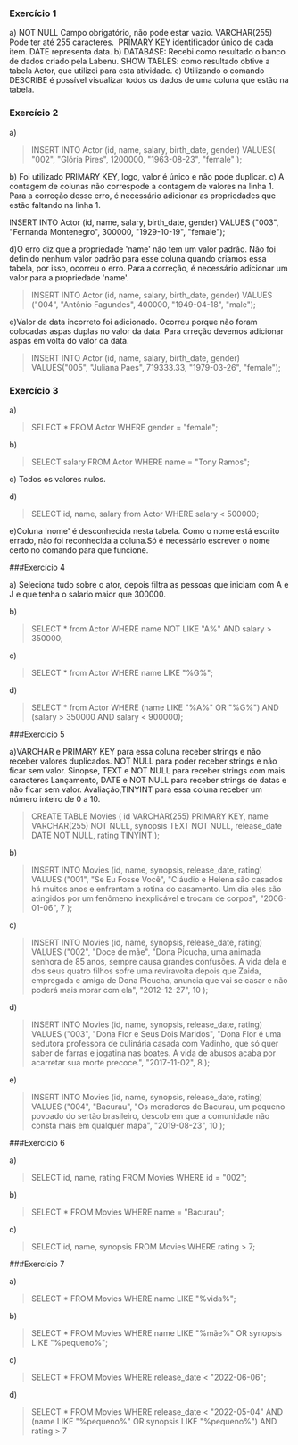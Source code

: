 ### Exercício 1

 
a) NOT NULL Campo obrigatório, não pode estar vazio. VARCHAR(255) Pode ter até 255 caracteres.  PRIMARY KEY identificador único de cada item. DATE representa data. 
b) DATABASE: Recebi como resultado o banco de dados criado pela Labenu. SHOW TABLES: como resultado obtive a tabela Actor, que utilizei para esta atividade.
c) Utilizando o comando DESCRIBE é possível visualizar todos os dados de uma coluna que estão na tabela.



### Exercício 2


a)
>INSERT INTO Actor (id, name, salary, birth_date, gender)
>VALUES(
>  "002", 
>  "Glória Pires",
>  1200000,
>  "1963-08-23", 
>  "female"
>);

b) Foi utilizado PRIMARY KEY, logo, valor é único e não pode duplicar.
c) A contagem de colunas não correspode a contagem de valores na linha 1.
Para a correção desse erro, é necessário adicionar as propriedades que estão faltando na linha 1.

INSERT INTO Actor (id, name, salary, birth_date, gender)
VALUES ("003", "Fernanda Montenegro", 300000, "1929-10-19", "female");

d)O erro diz que a propriedade 'name' não tem um valor padrão. Não foi definido nenhum valor padrão para esse coluna quando criamos essa tabela, por isso, ocorreu o erro. 
Para a correção, é necessário adicionar um valor para a propriedade 'name'.

>INSERT INTO Actor (id, name, salary, birth_date, gender)
>VALUES ("004", "Antônio Fagundes", 400000, "1949-04-18", "male");

e)Valor da data incorreto foi adicionado. Ocorreu porque não foram colocadas aspas duplas no valor da data.
 Para crreção devemos adicionar aspas em volta do valor da data.

>INSERT INTO Actor (id, name, salary, birth_date, gender)
>VALUES("005", "Juliana Paes", 719333.33, "1979-03-26", "female");



### Exercício 3


a)
>SELECT * FROM Actor
>WHERE gender = "female";

b)

>SELECT salary FROM Actor
>WHERE name = "Tony Ramos";

c) Todos os valores nulos.

d)
>SELECT id, name, salary from Actor
>WHERE salary < 500000;

e)Coluna 'nome' é desconhecida nesta tabela. Como o nome está escrito errado, não foi reconhecida a coluna.Só é necessário escrever o nome certo no comando para que funcione.



###Exercício 4



a) Seleciona tudo sobre o ator, depois filtra as pessoas que iniciam com A e J e que tenha o salario maior que 300000.

b)

>SELECT * from Actor
>WHERE name NOT LIKE "A%" AND salary > 350000;

c)

>SELECT * from Actor
>WHERE name LIKE "%G%";

d)

>SELECT * from Actor
>WHERE (name LIKE "%A%" OR "%G%") AND (salary > 350000 AND salary < 900000);




###Exercício 5



a)VARCHAR e PRIMARY KEY para essa coluna receber strings e não receber valores duplicados.
NOT NULL para poder receber strings e não ficar sem valor.
Sinopse, TEXT e NOT NULL para receber strings com mais caracteres
Lançamento, DATE e NOT NULL para receber strings de datas e não ficar sem valor.
Avaliação,TINYINT para essa coluna receber um número inteiro de 0 a 10.


>CREATE TABLE Movies (
>	id VARCHAR(255) PRIMARY KEY,
>    name VARCHAR(255) NOT NULL,
>    synopsis TEXT NOT NULL,
>    release_date DATE NOT NULL,
>    rating TINYINT
>);


b)

>INSERT INTO Movies (id, name, synopsis, release_date, rating)
>VALUES ("001", 
>	"Se Eu Fosse Você", 
>	"Cláudio e Helena são casados há muitos anos e enfrentam a rotina do casamento. Um dia eles são atingidos por um fenômeno inexplicável e trocam de corpos",
>	"2006-01-06",
>	7
>);

c)

>INSERT INTO Movies (id, name, synopsis, release_date, rating)
>VALUES ("002", 
>	"Doce de mãe",
>	"Dona Picucha, uma animada senhora de 85 anos, sempre causa grandes confusões. A vida dela e dos seus quatro filhos sofre uma reviravolta depois que Zaida, empregada e amiga de Dona Picucha, anuncia que vai se casar e não poderá mais morar com ela",
>    "2012-12-27",
>    10
>);

d)

>INSERT INTO Movies (id, name, synopsis, release_date, rating)
>VALUES ("003",
>	"Dona Flor e Seus Dois Maridos",
>    "Dona Flor é uma sedutora professora de culinária casada com Vadinho, que só quer saber de farras e jogatina nas boates. A vida de abusos acaba por acarretar sua morte precoce.",
>    "2017-11-02",
>    8
>);


e) 

>   INSERT INTO Movies (id, name, synopsis, release_date, rating)
>VALUES ("004",
>	"Bacurau",
>    "Os moradores de Bacurau, um pequeno povoado do sertão brasileiro, descobrem que a comunidade não consta mais em qualquer mapa",
>    "2019-08-23",
>    10
>);



###Exercício 6



a)

>SELECT id, name, rating FROM Movies
>WHERE id = "002";

b)

>SELECT * FROM Movies
>WHERE name = "Bacurau";

c)

>SELECT id, name, synopsis FROM Movies
>WHERE rating > 7;




###Exercício 7



a)

>SELECT * FROM Movies
>WHERE name LIKE "%vida%";

b)

>SELECT * FROM Movies
>WHERE name LIKE "%mãe%" OR synopsis LIKE "%pequeno%";

c)

>SELECT * FROM Movies
>WHERE release_date < "2022-06-06";

d)

>SELECT * FROM Movies
>WHERE release_date < "2022-05-04" AND (name LIKE "%pequeno%" OR synopsis LIKE "%pequeno%") AND rating > 7






